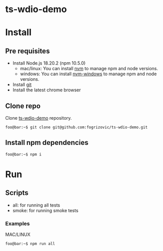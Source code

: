 # ts-wdio-demo
# Install
## Pre requisites
* Install Node.js 18.20.2 (npm 10.5.0)
    * mac/linux: You can install [nvm](https://github.com/nvm-sh/nvm) to manage npm and node versions. 
    * windows: You can install [nvm-windows](https://github.com/coreybutler/nvm-windows) to manage npm and node versions.
* Install [git](https://git-scm.com/book/en/v2/Getting-Started-Installing-Git)
* Install the latest chrome browser
## Clone repo
Clone [ts-wdio-demo](git@github.com:fogrizovic/ts-wdio-demo.git) repository.
```console
foo@bar:~$ git clone git@github.com:fogrizovic/ts-wdio-demo.git
```
## Install npm dependencies
```console
foo@bar:~$ npm i
```
# Run 
## Scripts
- all: for running all tests
- smoke: for running smoke tests
### Examples

MAC/LINUX
```console
foo@bar:~$ npm run all  
```
